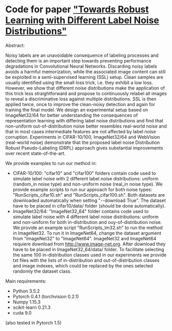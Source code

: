 # Code for paper <a href="https://arxiv.org/abs/1912.08741" target="_blank">"Towards Robust Learning with Different Label Noise Distributions"</a> 

Abstract:

Noisy labels are an unavoidable consequence of labeling processes and detecting them is an important step towards preventing performance degradations in Convolutional Neural Networks. Discarding noisy labels avoids a harmful memorization, while the associated image content can still be exploited in a semi-supervised learning (SSL) setup. Clean samples are usually identified using the small loss trick, i.e. they exhibit a low loss. However, we show that different noise distributions make the application of this trick less straightforward and propose to continuously relabel all images to reveal a discriminative loss against multiple distributions. SSL is then applied twice, once to improve the clean-noisy detection and again for training the final model. We design an experimental setup based on ImageNet32/64 for better understanding the consequences of representation learning with differing label noise distributions and find that non-uniform out-of-distribution noise better resembles real-world noise and that in most cases intermediate features are not affected by label noise corruption. Experiments in CIFAR-10/100, ImageNet32/64 and WebVision (real-world noise) demonstrate that the proposed label noise Distribution Robust Pseudo-Labeling (DRPL) approach gives substantial improvements over recent state-of-the-art. 

We provide examples to run our method in:

- CIFAR-10/100: "cifar10" and "cifar100" folders contain code used to simulate label noise with 2 different label noise distributions: uniform (random_in noise type) and non-uniform noise (real_in noise type). We provide example scripts to run our approach for both noise types: "RunScripts_cifar10.sh" and "RunScripts_cifar100.sh". Both datasets are downloaded automatically when setting "--download True". The dataset have to be placed in cifar10/data/ folder (should be done automatically).
- ImageNet32/64: "ImageNet32_64" folder contains code used to simulate label noise with 4 different label noise distributions: uniform and non-uniform for both in-distribution and ouy-of-distribution noise. We provide an example script "RunScripts_Im32.sh" to run the method in ImageNet32. To run it in ImageNet64, change the dataset argument from "ImageNet32" to "ImageNet64". ImageNet32 and ImageNet64 requiere download from http://www.image-net.org. After download they have to be placed in ImageNet32_64/data/ folder. To facilitate selecting the same 100 in-distribution classes used in our experiments we provide txt files with the lists of in-distribution and out-of-distribution classes and image indexes, which could be replaced by the ones selected randomly the dataset class.

Main requirements:

- Python 3.5.2
- Pytorch 0.4.1 (torchvision 0.2.1)
- Numpy 1.15.3
- scikit-learn 0.21.3
- cuda 9.0

(also tested in Pytorch 1.5)


